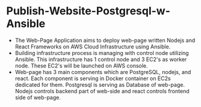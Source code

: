 # Publish-Website-Postgresql-w-Ansible
- The Web-Page Application aims to deploy web-page written Nodejs and React Frameworks on AWS Cloud Infrastructure using Ansible.
- Building infrastructure process is managing with control node utilizing Ansible. This infrastructure has 1 control node and 3 EC2's as worker node. These EC2's will be launched on AWS console.
- Web-page has 3 main components which are PostgreSQL, nodejs, and react. Each component is serving in Docker container on EC2s dedicated for them. Postgresql is serving as Database of web-page. Nodejs controls backend part of web-side and react controls frontend side of web-page.
